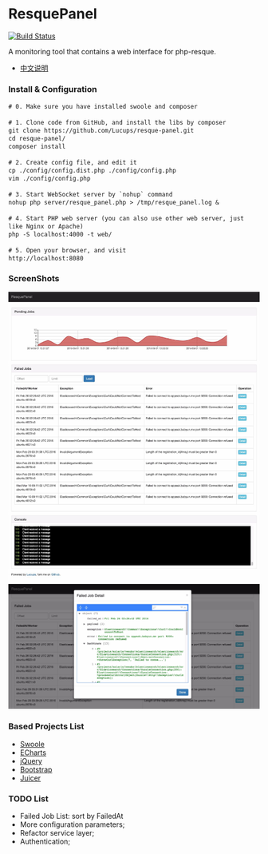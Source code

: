 ResquePanel
============

[![Build Status](https://travis-ci.org/Lucups/resque-panel.svg?branch=master)](https://travis-ci.org/Lucups/resque-panel)

A monitoring tool that contains a web interface for php-resque.


- [中文说明](README_CN.md)

### Install & Configuration

```
# 0. Make sure you have installed swoole and composer

# 1. Clone code from GitHub, and install the libs by composer
git clone https://github.com/Lucups/resque-panel.git
cd resque-panel/
composer install

# 2. Create config file, and edit it
cp ./config/config.dist.php ./config/config.php
vim ./config/config.php

# 3. Start WebSocket server by `nohup` command
nohup php server/resque_panel.php > /tmp/resque_panel.log &

# 4. Start PHP web server (you can also use other web server, just like Nginx or Apache)
php -S localhost:4000 -t web/

# 5. Open your browser, and visit
http://localhost:8080
```

### ScreenShots

![All](screenshots/ResquePanel-ScreenShot03.gif)
![Failed Job Detail](screenshots/ResquePanel-ScreenShot02.gif)

### Based Projects List

- [Swoole](#)
- [ECharts](#)
- [jQuery](#)
- [Bootstrap](#)
- [Juicer](#)

### TODO List

- Failed Job List: sort by FailedAt
- More configuration parameters;
- Refactor service layer;
- Authentication;